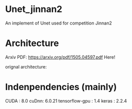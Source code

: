 # Unet_jinnan2

An implement of Unet used for competition Jinnan2

# Architecture

Arxiv PDF: https://arxiv.org/pdf/1505.04597.pdf Here!

orignal architecture:


# Indenpendencies (mainly)
CUDA : 8.0
cuDnn: 6.0.21
tensorflow-gpu : 1.4
keras : 2.2.4


